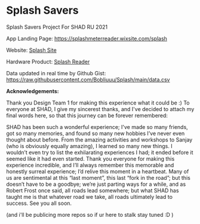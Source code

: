# Splash Savers

Splash Savers Project For SHAD RU 2021

App Landing Page: https://splashmeterreader.wixsite.com/splash 

Website: [Splash Site](./Splash%20Site)

Hardware Product: [Splash Reader](./Splash%20Reader)

Data updated in real time by Github Gist: https://raw.githubusercontent.com/Bobliuuu/Splash/main/data.csv

**Acknowledgements:** 

Thank you Design Team 1 for making this experience what it could be :) 
To everyone at SHAD, I give my sincerest thanks, and I've decided to attach my final words here, so that this journey can be forever remembered: 

SHAD has been such a wonderful experience; I've made so many friends, got so many memories, and found so many new hobbies I’ve never even thought about before. From the amazing activities and workshops to Sanjay (who is obviously equally amazing), I learned so many new things. I wouldn’t even try to list the exhilarating experiences I had; it ended before it seemed like it had even started. Thank you everyone for making this experience incredible, and I’ll always remember this memorable and honestly surreal experience; I’d relive this moment in a heartbeat. Many of us are sentimental at this “last moment”, this last “fork in the road”; but this doesn’t have to be a goodbye; we’re just parting ways for a while, and as Robert Frost once said, all roads lead somewhere; but what SHAD has taught me is that whatever road we take, all roads ultimately lead to success. See you all soon. 

(and i'll be publicing more repos so if ur here to stalk stay tuned :D )
